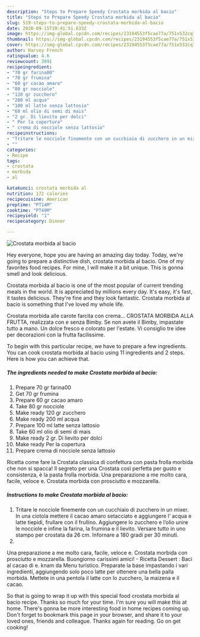 ```yaml
---
description: "Steps to Prepare Speedy Crostata morbida al bacio"
title: "Steps to Prepare Speedy Crostata morbida al bacio"
slug: 519-steps-to-prepare-speedy-crostata-morbida-al-bacio
date: 2020-09-15T20:41:51.633Z
image: https://img-global.cpcdn.com/recipes/23194553f5cae77a/751x532cq70/crostata-morbida-al-bacio-recipe-main-photo.jpg
thumbnail: https://img-global.cpcdn.com/recipes/23194553f5cae77a/751x532cq70/crostata-morbida-al-bacio-recipe-main-photo.jpg
cover: https://img-global.cpcdn.com/recipes/23194553f5cae77a/751x532cq70/crostata-morbida-al-bacio-recipe-main-photo.jpg
author: Harvey French
ratingvalue: 4.6
reviewcount: 3891
recipeingredient:
- "70 gr farina00"
- "70 gr frumina"
- "60 gr cacao amaro"
- "80 gr nocciole"
- "120 gr zucchero"
- "200 ml acqua"
- "100 ml latte senza lattosio"
- "60 ml olio di semi di mais"
- "2 gr. Di lievito per dolci"
- " Per la copertura"
- " crema di nocciole senza lattosio"
recipeinstructions:
- "Tritare le nocciole finemente con un cucchiaio di zucchero in un mixer. In una ciotola mettere il cacao amaro setacciato e aggiungere l’ acqua e latte tiepidi, frullare con il frullino. Aggiungere lo zucchero e l’olio unire le nocciole e infine la farina, la frumina e il lievito. Versare tutto in uno stampo per crostata da 26 cm. Infornare a 180 gradi per 30 minuti."
- ""
categories:
- Recipe
tags:
- crostata
- morbida
- al

katakunci: crostata morbida al 
nutrition: 172 calories
recipecuisine: American
preptime: "PT14M"
cooktime: "PT49M"
recipeyield: "1"
recipecategory: Dinner

---
```



![Crostata morbida al bacio](https://img-global.cpcdn.com/recipes/23194553f5cae77a/751x532cq70/crostata-morbida-al-bacio-recipe-main-photo.jpg)

Hey everyone, hope you are having an amazing day today. Today, we're going to prepare a distinctive dish, crostata morbida al bacio. One of my favorites food recipes. For mine, I will make it a bit unique. This is gonna smell and look delicious.

Crostata morbida al bacio is one of the most popular of current trending meals in the world. It is appreciated by millions every day. It's easy, it's fast, it tastes delicious. They're fine and they look fantastic. Crostata morbida al bacio is something that I've loved my whole life.

Crostata morbida alle carote farcita con crema… CROSTATA MORBIDA ALLA FRUTTA, realizzata con e senza Bimby. Se non avete il Bimby, impastate tutto a mano. Un dolce fresco e colorato per l&#39;estate. Vi consiglio tre idee per decorazioni con la frutta facilissime.


To begin with this particular recipe, we have to prepare a few ingredients. You can cook crostata morbida al bacio using 11 ingredients and 2 steps. Here is how you can achieve that.

<!--inarticleads1-->

##### The ingredients needed to make Crostata morbida al bacio:

1. Prepare 70 gr farina00
1. Get 70 gr frumina
1. Prepare 60 gr cacao amaro
1. Take 80 gr nocciole
1. Make ready 120 gr zucchero
1. Make ready 200 ml acqua
1. Prepare 100 ml latte senza lattosio
1. Take 60 ml olio di semi di mais
1. Make ready 2 gr. Di lievito per dolci
1. Make ready  Per la copertura
1. Prepare  crema di nocciole senza lattosio


Ricetta come fare la Crostata classica di confettura con pasta frolla morbida che non si spacca! Il segreto per una Crostata così perfetta per gusto e consistenza, è la pasta frolla morbida. Una preparazione a me molto cara, facile, veloce e. Crostata morbida con prosciutto e mozzarella. 

<!--inarticleads2-->

##### Instructions to make Crostata morbida al bacio:

1. Tritare le nocciole finemente con un cucchiaio di zucchero in un mixer. In una ciotola mettere il cacao amaro setacciato e aggiungere l’ acqua e latte tiepidi, frullare con il frullino. Aggiungere lo zucchero e l’olio unire le nocciole e infine la farina, la frumina e il lievito. Versare tutto in uno stampo per crostata da 26 cm. Infornare a 180 gradi per 30 minuti.
1. 


Una preparazione a me molto cara, facile, veloce e. Crostata morbida con prosciutto e mozzarella. Buongiorno carissimi amici! - Ricetta Dessert : Baci al cacao di e. knam da Menu turistico. Preparate la base impastando i vari ingredienti, aggiungendo solo poco latte per ottenere una bella palla morbida. Mettete in una pentola il latte con lo zucchero, la maizena e il cacao. 

So that is going to wrap it up with this special food crostata morbida al bacio recipe. Thanks so much for your time. I'm sure you will make this at home. There's gonna be more interesting food in home recipes coming up. Don't forget to bookmark this page in your browser, and share it to your loved ones, friends and colleague. Thanks again for reading. Go on get cooking!
